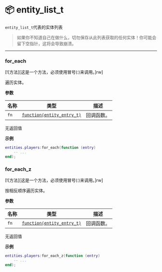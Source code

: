 # 📦 entity_list_t

`entity_list_t`代表的实体列表

> 如果你不知道自己在做什么，切勿保存从此列表获取的任何实体！你可能会留下空指针，这将会导致崩溃。

_________________

### for_each

[![方法][这是一个方法，必须使用冒号(:)来调用。]rw]

遍历实体。

**参数**

| 名称 | 类型 | 描述 |
| ---- | ---- | ----------- |
| `fn` | [`function(entity_entry_t)`](/api/entities/entity-list-t/entity-entry-t.md) | 回调函数。 |

无返回值

**示例**

```lua
entities.players:for_each(function (entry)
    -- ...
end);
```

### for_each_z

[![方法][这是一个方法，必须使用冒号(:)来调用。]rw]

按相反顺序遍历实体。

**参数**

| 名称 | 类型 | 描述 |
| ---- | ---- | ----------- |
| `fn` | [`function(entity_entry_t)`](/api/entities/entity-list-t/entity-entry-t.md) | 回调函数。 |

无返回值

**示例**

```lua
entities.players:for_each_z(function (entry)
    -- ...
end);
```